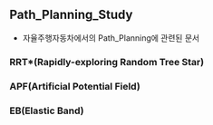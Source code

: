 ## Path_Planning_Study
- 자율주행자동차에서의 Path_Planning에 관련된 문서


### RRT*(Rapidly-exploring Random Tree Star)

### APF(Artificial Potential Field)

### EB(Elastic Band)
